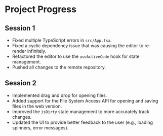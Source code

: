 # Project Progress

## Session 1
- Fixed multiple TypeScript errors in `src/App.tsx`.
- Fixed a cyclic dependency issue that was causing the editor to re-render infinitely.
- Refactored the editor to use the `useActiveCode` hook for state management.
- Pushed all changes to the remote repository.

## Session 2
- Implemented drag and drop for opening files.
- Added support for the File System Access API for opening and saving files in the web version.
- Improved the `isDirty` state management to more accurately track changes.
- Updated the UI to provide better feedback to the user (e.g., loading spinners, error messages).
